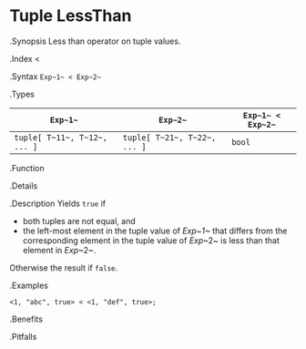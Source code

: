 # Tuple LessThan

.Synopsis
Less than operator on tuple values.

.Index
<

.Syntax
`Exp~1~ < Exp~2~`

.Types


| `Exp~1~`                      |  `Exp~2~`                      | `Exp~1~ < Exp~2~`  |
| --- | --- | --- |
| `tuple[ T~11~, T~12~, ... ]` |  `tuple[ T~21~, T~22~, ... ]` | `bool`                |


.Function

.Details

.Description
Yields `true` if 

*  both tuples are not equal, and
*  the left-most element in the tuple value of _Exp~1~_ that differs from the corresponding element in the tuple 
value of _Exp_~2~ is less than that element in _Exp_~2~.


Otherwise the result if `false`.

.Examples
```rascal-shell
<1, "abc", true> < <1, "def", true>;
```

.Benefits

.Pitfalls

